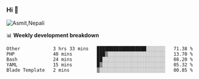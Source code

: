 ### Hi 👋

![Asmit,Nepali](https://media.giphy.com/media/L8K62iTDkzGX6/giphy.gif)
<!--
**asmit99nepali/asmit99nepali** is a ✨ _special_ ✨ repository because its `README.md` (this file) appears on your GitHub profile.

Here are some ideas to get you started:

- 🔭 I’m currently working on ...
- 🌱 I’m currently learning ...
- 👯 I’m looking to collaborate on ...
- 🤔 I’m looking for help with ...
- 💬 Ask me about ...
- 📫 How to reach me: ...
- 😄 Pronouns: ...
- ⚡ Fun fact: ...
-->


📊 **Weekly development breakdown**
<!--START_SECTION:waka-->
```text
Other            3 hrs 33 mins   ██████████████████░░░░░░░   71.38 % 
PHP              40 mins         ███▒░░░░░░░░░░░░░░░░░░░░░   13.70 % 
Bash             24 mins         ██░░░░░░░░░░░░░░░░░░░░░░░   08.20 % 
YAML             15 mins         █▒░░░░░░░░░░░░░░░░░░░░░░░   05.32 % 
Blade Template   2 mins          ▒░░░░░░░░░░░░░░░░░░░░░░░░   00.85 % 
```
<!--END_SECTION:waka-->

